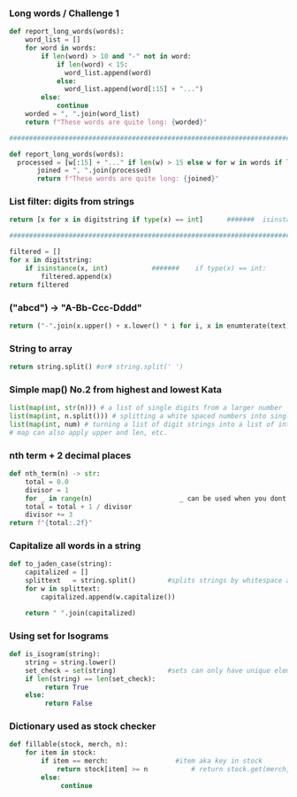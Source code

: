 ### Long words / Challenge 1
```Python
def report_long_words(words):
    word_list = []
    for word in words:
        if len(word) > 10 and "-" not in word:
            if len(word) < 15:
              word_list.append(word)
            else:
              word_list.append(word[:15] + "...")
        else:
            continue
    worded = ", ".join(word_list)
    return f"These words are quite long: {worded}"

####################################################################################################

def report_long_words(words):
  processed = [w[:15] + "..." if len(w) > 15 else w for w in words if len(w) > 10 and "-" not in w]
       joined = ", ".join(processed)
       return f"These words are quite long: {joined}"
```
### List filter:    digits from strings
```Python
return [x for x in digitstring if type(x) == int]      #######  isinstance(x, int)

##########################################################################

filtered = []
for x in digitstring:
    if isinstance(x, int)           #######    if type(x) == int:
        filtered.append(x)
return filtered
```
### ("abcd") -> "A-Bb-Ccc-Dddd"
```Python
return ("-".join(x.upper() + x.lower() * i for i, x in enumterate(text)))
```
### String to array
```Python
return string.split() #or# string.split(' ')
```
### Simple map()  No.2 from highest and lowest Kata
```Python
list(map(int, str(n))) # a list of single digits from a larger number
list(map(int, n.split())) # splitting a white spaced numbers into single integers and then listing them
list(map(int, num) # turning a list of digit strings into a list of integers
# map can also apply upper and len, etc.
```
### nth term + 2 decimal places
```Python
def nth_term(n) -> str:
    total = 0.0
    divisor = 1
    for _ in range(n)                      _ can be used when you dont need to use the temporary variable again
    total = total + 1 / divisor
    divisor += 3
return f"{total:.2f}"
```
### Capitalize all words in a string
```Python
def to_jaden_case(string):
    capitalized = []
    splittext   = string.split()        #splits strings by whitespace as default
    for w in splittext:
        capitalized.append(w.capitalize())

    return " ".join(capitalized)
```
### Using set for Isograms
```Python
def is_isogram(string):
    string = string.lower()
    set_check = set(string)             #sets can only have unique elements
    if len(string) == len(set_check):
         return True 
    else:
         return False
```
### Dictionary used as stock checker
```Python
def fillable(stock, merch, n):
    for item in stock:
        if item == merch:                 #item aka key in stock    
            return stock[item] >= n           # return stock.get(merch, 0) >= n         
        else:
             continue
```
